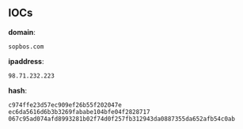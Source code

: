 
## IOCs

__domain__:

```text
sopbos.com
```
__ipaddress__:

```text
98.71.232.223
```
__hash__:

```text
c974ffe23d57ec909ef26b55f202047e
ec6da5616d6b3b3269fababe104bfe04f2828717
067c95ad074afd8993281b02f74d0f257fb312943da0887355da652afb54c0ab
```